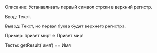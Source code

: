 Описание:
Устанавливать первый символ строки в верхний регистр.

Ввод:
Текст.

Вывод:
Текст, но первая буква будет верхнего регистра.

Пример:
привет мир! => Привет мир!

Тесты:
getResult('имя') == Имя
